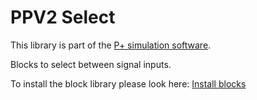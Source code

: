 # PPV2 Select
This library is part of the [P+ simulation software](https://github.com/Mynogs/PPV2-Simulation-System).

Blocks to select between signal inputs.

To install the block library please look here: [Install blocks](https://github.com/Mynogs/PPV2-Simulation-System/blob/master/README.md#install-blocks)
